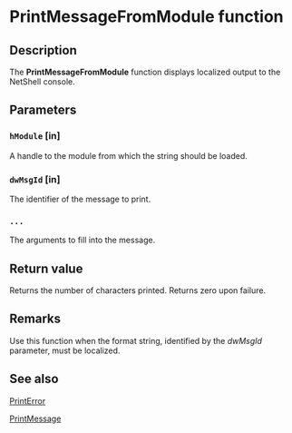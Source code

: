 # PrintMessageFromModule function

## Description

The
**PrintMessageFromModule** function displays localized output to the NetShell console.

## Parameters

### `hModule` [in]

A handle to the module from which the string should be loaded.

### `dwMsgId` [in]

The identifier of the message to print.

### `...`

The arguments to fill into the message.

## Return value

Returns the number of characters printed. Returns zero upon failure.

## Remarks

Use this function when the format string, identified by the *dwMsgId* parameter, must be localized.

## See also

[PrintError](https://learn.microsoft.com/previous-versions/windows/desktop/api/netsh/nf-netsh-printerror)

[PrintMessage](https://learn.microsoft.com/previous-versions/windows/desktop/api/netsh/nf-netsh-printmessage)